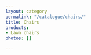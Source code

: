 ```yaml
---
layout: category
permalink: "/catalogue/chairs/"
title: Chairs
products:
- Lawn chairs
photos: []

---
```

